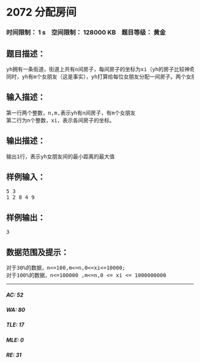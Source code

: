 # 2072 分配房间   
### 时间限制： 1 s&nbsp;&nbsp;&nbsp;&nbsp;空间限制： 128000 KB&nbsp;&nbsp;&nbsp;&nbsp;题目等级： 黄金  
## 题目描述：  

<pre>
yh拥有一条街道，街道上共有n间房子，每间房子的坐标为xi（yh的房子比较神奇，可能重叠）。
同时，yh有m个女朋友（这是事实），yh打算给每位女朋友分配一间房子。两个女朋友间的距离相隔越近，她们之间产生冲突的可能就越高。yh想尽可能的减小女朋友间的冲突，于是他打算让他的女朋友间的最小距离最大，你能帮yh找出这个最大值吗？
</pre>
  
  
## 输入描述：  

<pre>
第一行两个整数，n,m,表示yh有n间房子，有m个女朋友
第二行为n个整数，xi，表示各间房子的坐标。
</pre>
  
  
## 输出描述：  

<pre>
输出1行，表示yh女朋友间的最小距离的最大值
</pre>
  
  
## 样例输入：  

<pre>
5 3
1 2 8 4 9
</pre>
  
  
## 样例输出：  

<pre>
3
</pre>
  
  
## 数据范围及提示：  

<pre>
对于30%的数据，n<=100,m<=n,0<=xi<=10000;
对于100%的数据，n<=100000 ,m<=n,0 <= xi <= 1000000000
</pre>
  
  
***  

##### AC: 52  
##### WA: 80  
##### TLE: 17  
##### MLE: 0  
##### RE: 31  
